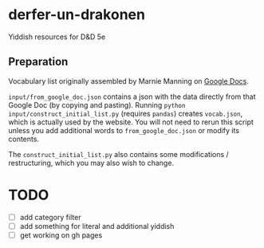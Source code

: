 # derfer-un-drakonen

Yiddish resources for D&amp;D 5e

## Preparation

Vocabulary list originally assembled by Marnie Manning on [Google
Docs](https://docs.google.com/document/d/1iKFyX_j3SmRckf8Zcp7QnZCDsoEOyjzj-MDHIJ34aoY/edit#heading=h.i083l3g702nq).

`input/from_google_doc.json` contains a json with the data directly from that
Google Doc (by copying and pasting). Running `python
input/construct_initial_list.py` (requires `pandas`) creates `vocab.json`, which
is actually used by the website. You will not need to rerun this script unless
you add additional words to `from_google_doc.json` or modify its contents. 

The `construct_initial_list.py` also contains some modifications /
restructuring, which you may also wish to change.

# TODO
- [ ] add category filter 
- [ ] add something for literal and additional yiddish
- [ ] get working on gh pages
